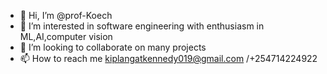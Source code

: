- 👋 Hi, I’m @prof-Koech
- 👀 I’m interested in software engineering with enthusiasm in ML,AI,computer vision
- 💞️ I’m looking to collaborate on many projects
- 📫 How to reach me kiplangatkennedy019@gmail.com /+254714224922

<!---
prof-Koech/prof-Koech is a ✨ special ✨ repository because its `README.md` (this file) appears on your GitHub profile.
You can click the Preview link to take a look at your changes.
--->
